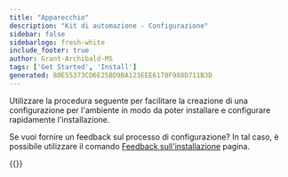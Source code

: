 ```yaml
---
title: "Apparecchio"
description: "Kit di automazione - Configurazione"
sidebar: false
sidebarlogo: fresh-white
include_footer: true
author: Grant-Archibald-MS
tags: ['Get Started', 'Install']
generated: 80E55373CD6E25BD9BA123EEE6178F988D711B3D
---
```


Utilizzare la procedura seguente per facilitare la creazione di una configurazione per l'ambiente in modo da poter installare e configurare rapidamente l'installazione.

Se vuoi fornire un feedback sul processo di configurazione? In tal caso, è possibile utilizzare il comando [Feedback sull'installazione](/it/get-started/setup-feedback) pagina.

{{<questions name="/content/it/get-started/setup.json" completed="Grazie per aver completato i passaggi di configurazione" showNavigationButtons=true locale="it">}}
